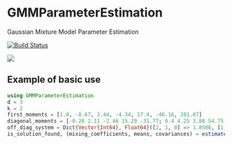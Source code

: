 # GMMParameterEstimation

Gaussian Mixture Model Parameter Estimation

[![Build Status](https://github.com/HaleyColgateKottler/GMMParameterEstimation.jl/actions/workflows/CI.yml/badge.svg?branch=main)](https://github.com/HaleyColgateKottler/GMMParameterEstimation.jl/actions/workflows/CI.yml?query=branch%3Amain)

[![](https://img.shields.io/badge/docs-stable-blue.svg)](https://HaleyColgateKottler.github.io/GMMParameterEstimation.jl/)

## Example of basic use

```julia
using GMMParameterEstimation
d = 3
k = 2
first_moments = [1.0, -0.67, 2.44, -4.34, 17.4, -46.16, 201.67]
diagonal_moments = [-0.28 2.11 -2.46 15.29 -31.77; 0.4 4.25 3.88 54.75 59.10]
off_diag_system = Dict{Vector{Int64}, Float64}([2, 1, 0] => 1.8506, [1, 0, 1] => -0.329, [2, 0, 1] => 0.0291, [0, 2, 1] => 1.5869, [1, 1, 0] => -1.374, [0, 1, 1] => -0.333)
is_solution_found, (mixing_coefficients, means, covariances) = estimate_parameters(d, k, first_moments, diagonal_moments, off_diag_system)
```
